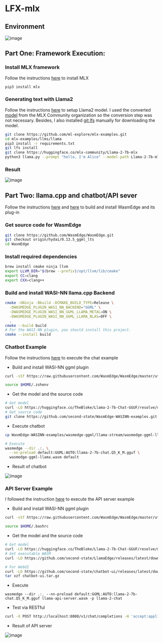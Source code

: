 # LFX-mlx

## Environment
![image](https://hackmd.io/_uploads/BkDF1ul2T.png)


## Part One: Framework Execution:
### Install MLX framework
Follow the instructions [here](https://github.com/ml-explore/mlx?tab=readme-ov-file#installation) to install MLX
```bash
pip3 install mlx
```

### Generating text with Llama2
Follow the instructions [here](https://github.com/ml-explore/mlx-examples/tree/main/llms/llama#llama) to setup Llama2 model. I used the converted [model](https://huggingface.co/mlx-community/Llama-2-7b-mlx) from the MLX Community organization so the conversion step was not necessary. Besides, I also installed [git lfs](https://github.com/git-lfs/git-lfs) manually for downloading the model.

```bash
git clone https://github.com/ml-explore/mlx-examples.git
cd mlx-examples/llms/llama
pip3 install -r requirements.txt
git lfs install
git clone https://huggingface.co/mlx-community/Llama-2-7b-mlx
python3 llama.py --prompt "hello, I'm Alice" --model-path Llama-2-7b-mlx
```

### Result
![image](https://hackmd.io/_uploads/BJnEX_gnT.png)

## Part Two: llama.cpp and chatbot/API sever
Follow the instructions [here](https://wasmedge.org/docs/contribute/source/os/macos) and [here](https://wasmedge.org/docs/contribute/source/plugin/wasi_nn/#build-wasmedge-with-wasi-nn-llamacpp-backend) to build and install WasmEdge and its plug-in

### Get source code for WasmEdge
```bash
git clone https://github.com/WasmEdge/WasmEdge.git
git checkout origin/hydai/0.13.5_ggml_lts
cd WasmEdge
```

### Install required dependencies
```bash
brew install cmake ninja llvm
export LLVM_DIR="$(brew --prefix)/opt/llvm/lib/cmake"
export CC=clang
export CXX=clang++
```

### Build and install WASI-NN llama.cpp Backend
```bash
cmake -GNinja -Bbuild -DCMAKE_BUILD_TYPE=Release \
  -DWASMEDGE_PLUGIN_WASI_NN_BACKEND="GGML" \
  -DWASMEDGE_PLUGIN_WASI_NN_GGML_LLAMA_METAL=ON \
  -DWASMEDGE_PLUGIN_WASI_NN_GGML_LLAMA_BLAS=OFF \
  .
cmake --build build
# For the WASI-NN plugin, you should install this project.
cmake --install build
```

### Chatbot Example
Follow the instructions [here](https://github.com/second-state/WasmEdge-WASINN-examples/tree/master/wasmedge-ggml#llama-example-for-wasi-nn-with-ggml-backend) to execute the chat example

- Build and install WASI-NN ggml plugin
```bash
curl -sSf https://raw.githubusercontent.com/WasmEdge/WasmEdge/master/utils/install.sh | bash -s -- --plugin wasi_nn-ggml

source $HOME/.zshenv
```

- Get the model and the source code
```bash
# Get model
curl -LO https://huggingface.co/TheBloke/Llama-2-7b-Chat-GGUF/resolve/main/llama-2-7b-chat.Q5_K_M.gguf
# Get source code
git clone https://github.com/second-state/WasmEdge-WASINN-examples.git
```

- Execute chatbot
```bash
cp WasmEdge-WASINN-examples/wasmedge-ggml/llama-stream/wasmedge-ggml-llama.wasm ./

# Execute
wasmedge --dir .:. \
  --nn-preload default:GGML:AUTO:llama-2-7b-chat.Q5_K_M.gguf \
  wasmedge-ggml-llama.wasm default
```

- Result of chatbot

![image](https://hackmd.io/_uploads/rkMLOOgnp.png)

### API Server Example

I followed the instruction [here](https://github.com/second-state/LlamaEdge/tree/main/api-server#create-an-openai-compatible-api-server-for-your-llm) to execute the API server example

- Build and install WASI-NN ggml plugin
```bash
curl -sSf https://raw.githubusercontent.com/WasmEdge/WasmEdge/master/utils/install.sh | bash -s -- --plugin wasi_nn-ggml

source $HOME/.bashrc
```

- Get the model and the source code
```bash
# Get model
curl -LO https://huggingface.co/TheBloke/Llama-2-7b-Chat-GGUF/resolve/main/llama-2-7b-chat.Q5_K_M.gguf
# Get executable WASM
curl -LO https://github.com/second-state/LlamaEdge/releases/latest/download/llama-api-server.wasm

# For WebUI
curl -LO https://github.com/second-state/chatbot-ui/releases/latest/download/chatbot-ui.tar.gz
tar xzf chatbot-ui.tar.gz
```

- Execute
```
wasmedge --dir .:. --nn-preload default:GGML:AUTO:llama-2-7b-chat.Q5_K_M.gguf llama-api-server.wasm -p llama-2-chat
```

- Test via RESTful
```bash
curl -X POST http://localhost:8080/v1/chat/completions -H 'accept:application/json' -H 'Content-Type: application/json' -d '{"messages":[{"role":"system", "content": "You are a helpful assistant."}, {"role":"user", "content": "Who is Robert Oppenheimer?"}], "model":"llama-2-chat"}'
```

- Result of API server

![image](https://hackmd.io/_uploads/HJUBo_x26.png)
